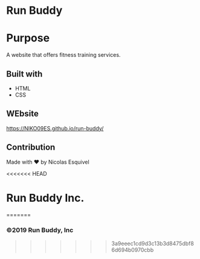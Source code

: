 # Run Buddy

# Purpose
A website that offers fitness training services.

## Built with 
* HTML
* CSS

## WEbsite
https://NIKO09ES.github.io/run-buddy/

## Contribution
Made with ❤️ by Nicolas Esquivel

<<<<<<< HEAD
# Run Buddy Inc.
=======
### ©️2019 Run Buddy, Inc 
>>>>>>> 3a9eeec1cd9d3c13b3d8475dbf86d694b0970cbb

